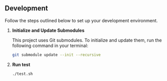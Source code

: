 ## Development

Follow the steps outlined below to set up your development environment.

1. **Initialize and Update Submodules**

   This project uses Git submodules. To initialize and update them, run the following command in your terminal:

   ```bash
   git submodule update --init --recursive
   ```

2. **Run test**

   ```bash
   ./test.sh
   ```